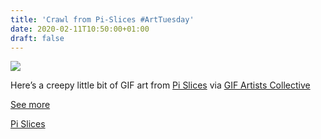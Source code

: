 ```yaml
---
title: 'Crawl from Pi-Slices #ArtTuesday'
date: 2020-02-11T10:50:00+01:00
draft: false
---
```


![](https://cdn-blog.adafruit.com/uploads/2020/02/tumblr_97b5663a6ab3508bb57f507138167243_2669c813_500-480x480.gif)

Here’s a creepy little bit of GIF art from [Pi Slices](https://pislices.ca/post/190533217278/crawling-200129) via [GIF Artists Collective](https://gifartistscollective.tumblr.com/post/190544184253/pi-slicescrawling-200129)

[See more](https://gifartistscollective.tumblr.com/post/190544184253/pi-slicescrawling-200129)

[Pi Slices](https://pislices.ca/post/190533217278/crawling-200129)